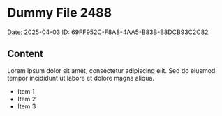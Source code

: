 # Dummy File 2488

Date: 2025-04-03
ID: 69FF952C-F8A8-4AA5-B83B-B8DCB93C2C82

## Content

Lorem ipsum dolor sit amet, consectetur adipiscing elit.
Sed do eiusmod tempor incididunt ut labore et dolore magna aliqua.

* Item 1
* Item 2
* Item 3
